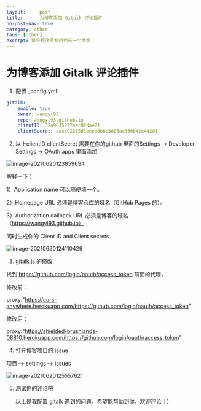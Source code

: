 ```yaml
---
layout:     post
title:      为博客添加 Gitalk 评论插件
no-post-nav: true
category: other
tags: [other]
excerpt: 每个程序员都想拥有一个博客
---
```


# 为博客添加 Gitalk 评论插件

1. 配置 _config.yml

```yaml
gitalk:
    enable: true
    owner: wangyl93
    repo: wangyl93.github.io
    clientID: 32a9035277eec0fdae21
    clientSecret: xxxx92275d1eeeb0b6c5805ac330b42e44281
```

2. 以上clientID clientSecret 需要在你的github 里面的Settings--> Developer Settings -> OAuth apps 里面添加 

![image-20210620123859694](http://wangyl93.github.io/assets\images\2021\springboot\image-20210620123859694.png)

解释一下：

1）Application name 可以随便填一个。

2）Homepage URL 必须是博客仓库的域名（GitHub Pages 的）。

3）Authorization callback URL 必须是博客的域名（https://wangyl93.github.io）

同时生成你的 Client ID and Client secrets

![image-20210620124110429](http://wangyl93.github.io/assets\images\2021\springboot\image-20210620124110429.png)

3.  gitalk.js 的修改

   找到  https://github.com/login/oauth/access_token 前面的代理，

   修改前：

   proxy:"https://cors-anywhere.herokuapp.com/https://github.com/login/oauth/access_token"

   修改后：

   proxy:"https://shielded-brushlands-08810.herokuapp.com/https://github.com/login/oauth/access_token"

4. 打开博客项目的 issue

项目--> settings--> issues

![image-20210620125557621](http://wangyl93.github.io/assets\images\2021\image-20210620125557621.png)

5. 测试你的评论吧

   以上是我配置 gitalk 遇到的问题，希望能帮助到你，欢迎评论：）